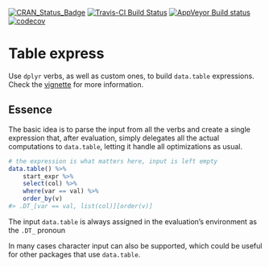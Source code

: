 <!-- README.md is generated from README.Rmd. Please edit that file -->

[![CRAN\_Status\_Badge](http://www.r-pkg.org/badges/version/table.express)](https://cran.r-project.org/package=table.express)
[![Travis-CI Build
Status](https://travis-ci.org/asardaes/table.express.svg?branch=master)](https://travis-ci.org/asardaes/table.express)
[![AppVeyor Build
status](https://ci.appveyor.com/api/projects/status/bb9606tfe648gajn?svg=true)](https://ci.appveyor.com/project/asardaes/table-express)
[![codecov](https://codecov.io/gh/asardaes/table.express/branch/master/graph/badge.svg)](https://codecov.io/gh/asardaes/table.express)

# Table express

Use `dplyr` verbs, as well as custom ones, to build `data.table`
expressions. Check the
[vignette](https://asardaes.github.io/table.express/articles/table.express.html)
for more information.

## Essence

The basic idea is to parse the input from all the verbs and create a
single expression that, after evaluation, simply delegates all the
actual computations to `data.table`, letting it handle all optimizations
as usual.

``` r
# the expression is what matters here, input is left empty
data.table() %>%
    start_expr %>%
    select(col) %>%
    where(var == val) %>%
    order_by(v)
#> .DT_[var == val, list(col)][order(v)]
```

The input `data.table` is always assigned in the evaluation’s
environment as the `.DT_` pronoun

In many cases character input can also be supported, which could be
useful for other packages that use `data.table`.
